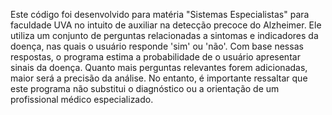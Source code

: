 Este código foi desenvolvido para matéria "Sistemas Especialistas" para faculdade UVA no intuito de auxiliar na detecção precoce do Alzheimer. Ele utiliza um conjunto de perguntas relacionadas a sintomas e indicadores da doença, nas quais o usuário responde 'sim' ou 'não'. Com base nessas respostas, o programa estima a probabilidade de o usuário apresentar sinais da doença. Quanto mais perguntas relevantes forem adicionadas, maior será a precisão da análise. No entanto, é importante ressaltar que este programa não substitui o diagnóstico ou a orientação de um profissional médico especializado.
